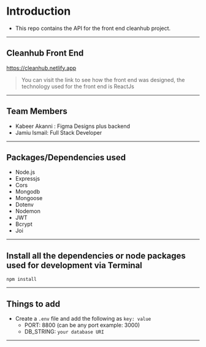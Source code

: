 # Introduction

- This repo contains the API for the front end cleanhub project.

---

## Cleanhub Front End

<https://cleanhub.netlify.app>

> You can visit the link to see how the front end was designed, the technology used for the front end is ReactJs

---

## Team Members

- Kabeer Akanni : Figma Designs plus backend
- Jamiu Ismail: Full Stack Developer

---

## Packages/Dependencies used

- Node.js
- Expressjs
- Cors
- Mongodb
- Mongoose
- Dotenv
- Nodemon
- JWT
- Bcrypt
- Joi

---

## Install all the dependencies or node packages used for development via Terminal

`npm install`

---

## Things to add

- Create a `.env` file and add the following as `key: value`
  - PORT: 8800 (can be any port example: 3000)
  - DB_STRING: `your database URI`

---
